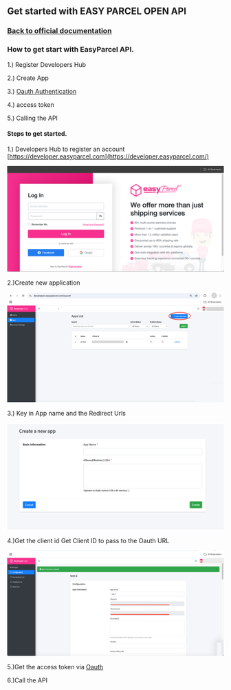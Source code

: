 ## Get started with EASY PARCEL OPEN API

### [Back to official documentation](README.md)

### How to get start with EasyParcel API.
1.) Register Developers Hub

2.) Create App

3.) [Oauth Authentication](#Oauth%20Authentication)
   
4.) access token

5.) Calling the API

#### Steps to get started.
1.) Developers Hub to register an account [https://developer.easyparcel.com](https://developer.easyparcel.com/)



![Login%20Page.png](pictures/Login%20Page.png)

2.)Create new application



![create new application.png](pictures/create%20new%20application.png)

3.) Key in App name and the Redirect Urls



![key in app name and redirect url.png](pictures/key%20in%20app%20name%20and%20redirect%20url.png)

4.)Get the client id
Get Client ID to pass to the Oauth URL



![get client id.png](pictures/get%20client%20id.png)

5.)Get the access token via [Oauth](Oauth/Oauth%20Authentication.md)


6.)Call the API
